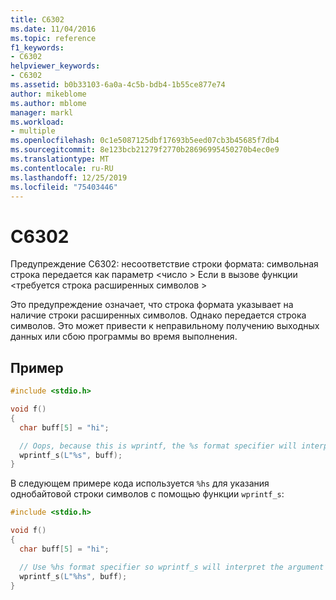 ```yaml
---
title: C6302
ms.date: 11/04/2016
ms.topic: reference
f1_keywords:
- C6302
helpviewer_keywords:
- C6302
ms.assetid: b0b33103-6a0a-4c5b-bdb4-1b55ce877e74
author: mikeblome
ms.author: mblome
manager: markl
ms.workload:
- multiple
ms.openlocfilehash: 0c1e5087125dbf17693b5eed07cb3b45685f7db4
ms.sourcegitcommit: 8e123bcb21279f2770b28696995450270b4ec0e9
ms.translationtype: MT
ms.contentlocale: ru-RU
ms.lasthandoff: 12/25/2019
ms.locfileid: "75403446"
---
```

# <a name="c6302"></a>C6302
Предупреждение C6302: несоответствие строки формата: символьная строка передается как параметр \<число > Если в вызове функции \<требуется строка расширенных символов >

 Это предупреждение означает, что строка формата указывает на наличие строки расширенных символов. Однако передается строка символов. Это может привести к неправильному получению выходных данных или сбою программы во время выполнения.

## <a name="example"></a>Пример

```cpp
#include <stdio.h>

void f()
{
  char buff[5] = "hi";

  // Oops, because this is wprintf, the %s format specifier will interpret the argument as a wide string.
  wprintf_s(L"%s", buff);
}
```

В следующем примере кода используется `%hs` для указания однобайтовой строки символов с помощью функции `wprintf_s`:

```cpp
#include <stdio.h>

void f()
{
  char buff[5] = "hi";

  // Use %hs format specifier so wprintf_s will interpret the argument correctly as a character string
  wprintf_s(L"%hs", buff);
}
```
